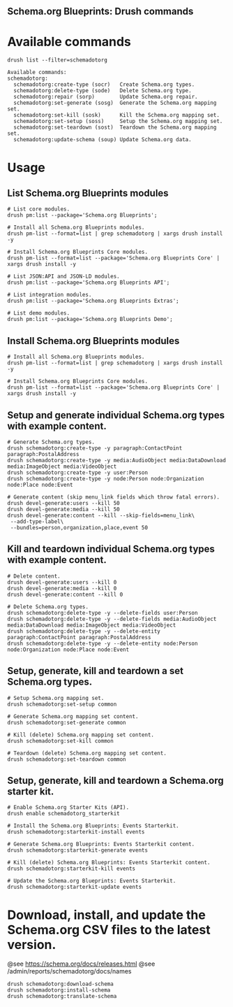 Schema.org Blueprints: Drush commands
-------------------------------------

# Available commands

```
drush list --filter=schemadotorg

Available commands:
schemadotorg:
  schemadotorg:create-type (socr)   Create Schema.org types.
  schemadotorg:delete-type (sode)   Delete Schema.org type.
  schemadotorg:repair (sorp)        Update Schema.org repair.
  schemadotorg:set-generate (sosg)  Generate the Schema.org mapping set.
  schemadotorg:set-kill (sosk)      Kill the Schema.org mapping set.
  schemadotorg:set-setup (soss)     Setup the Schema.org mapping set.
  schemadotorg:set-teardown (sost)  Teardown the Schema.org mapping set.
  schemadotorg:update-schema (soup) Update Schema.org data.
```

# Usage

## List Schema.org Blueprints modules

```
# List core modules.
drush pm:list --package='Schema.org Blueprints';

# Install all Schema.org Blueprints modules.
drush pm-list --format=list | grep schemadotorg | xargs drush install -y

# Install Schema.org Blueprints Core modules.
drush pm-list --format=list --package='Schema.org Blueprints Core' | xargs drush install -y

# List JSON:API and JSON-LD modules.
drush pm:list --package='Schema.org Blueprints API';

# List integration modules.
drush pm:list --package='Schema.org Blueprints Extras';

# List demo modules.
drush pm:list --package='Schema.org Blueprints Demo';
```

## Install Schema.org Blueprints modules

```
# Install all Schema.org Blueprints modules.
drush pm-list --format=list | grep schemadotorg | xargs drush install -y

# Install Schema.org Blueprints Core modules.
drush pm-list --format=list --package='Schema.org Blueprints Core' | xargs drush install -y
```

## Setup and generate individual Schema.org types with example content.

```
# Generate Schema.org types.
drush schemadotorg:create-type -y paragraph:ContactPoint paragraph:PostalAddress
drush schemadotorg:create-type -y media:AudioObject media:DataDownload media:ImageObject media:VideoObject
drush schemadotorg:create-type -y user:Person
drush schemadotorg:create-type -y node:Person node:Organization node:Place node:Event

# Generate content (skip menu_link fields which throw fatal errors).
drush devel-generate:users --kill 50
drush devel-generate:media --kill 50
drush devel-generate:content --kill --skip-fields=menu_link\
 --add-type-label\
 --bundles=person,organization,place,event 50
```

## Kill and teardown individual Schema.org types with example content.

```
# Delete content.
drush devel-generate:users --kill 0
drush devel-generate:media --kill 0
drush devel-generate:content --kill 0

# Delete Schema.org types.
drush schemadotorg:delete-type -y --delete-fields user:Person
drush schemadotorg:delete-type -y --delete-fields media:AudioObject media:DataDownload media:ImageObject media:VideoObject
drush schemadotorg:delete-type -y --delete-entity paragraph:ContactPoint paragraph:PostalAddress
drush schemadotorg:delete-type -y --delete-entity node:Person node:Organization node:Place node:Event
```

## Setup, generate, kill and teardown a set Schema.org types.

```
# Setup Schema.org mapping set.
drush schemadotorg:set-setup common

# Generate Schema.org mapping set content.
drush schemadotorg:set-generate common

# Kill (delete) Schema.org mapping set content.
drush schemadotorg:set-kill common

# Teardown (delete) Schema.org mapping set content.
drush schemadotorg:set-teardown common
```

## Setup, generate, kill and teardown a Schema.org starter kit.

```
# Enable Schema.org Starter Kits (API).
drush enable schemadotorg_starterkit

# Install the Schema.org Blueprints: Events Starterkit.
drush schemadotorg:starterkit-install events

# Generate Schema.org Blueprints: Events Starterkit content.
drush schemadotorg:starterkit-generate events

# Kill (delete) Schema.org Blueprints: Events Starterkit content.
drush schemadotorg:starterkit-kill events

# Update the Schema.org Blueprints: Events Starterkit.
drush schemadotorg:starterkit-update events
```

# Download, install, and update the Schema.org CSV files to the latest version.

@see <https://schema.org/docs/releases.html>
@see /admin/reports/schemadotorg/docs/names

```
drush schemadotorg:download-schema
drush schemadotorg:install-schema
drush schemadotorg:translate-schema
```
